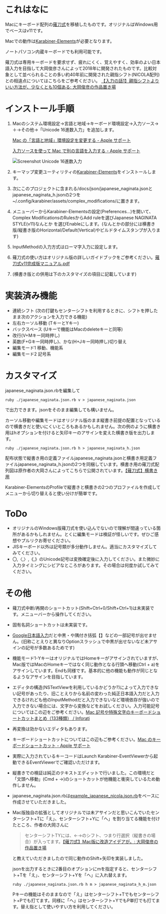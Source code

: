 # これはなに

Macにキーボード配列の[薙刀式](http://oookaworks.seesaa.net/article/456099128.html)を移植したものです。オリジナルはWindows用でベースはv11です。

Macでの動作は[Karabiner-Elements](https://pqrs.org/osx/karabiner/)が必要となります。

ノートパソコン内蔵キーボードでも利用可能です。

薙刀式は専用キーボードを要求せず、疲れにくく、覚えやすく、効率のよい日本語入力を目指して大岡俊彦さんによって2018年に開発されたものです。比較対象として並べられることの多い約40年前に開発された親指シフト(NICOLA配列)との相違点についてはこちらをご参考ください。
[【入力の話1】親指シフトよりいい方法が、少なくとも10個ある: 大岡俊彦の作品置き場](http://oookaworks.seesaa.net/article/456683570.html)

# インストール手順

1. Macのシステム環境設定→言語と地域→キーボード環境設定→入力ソース→＋→その他→「Unicode 16進数入力」を追加します。

   [Mac の「言語と地域」環境設定を変更する - Apple サポート](https://support.apple.com/ja-jp/guide/mac-help/intl163/mac )

   [入力ソースを使って Mac で別の言語を入力する - Apple サポート ](https://support.apple.com/ja-jp/guide/mac-help/mchlp1406/mac )

   ![Screenshot Unicode 16進数入力](https://pbs.twimg.com/media/EFkh70oUcAYOdNc?format=png)

2. キーマップ変更ユーティリティの[Karabiner-Elements](https://pqrs.org/osx/karabiner/)をインストールします。

3. 次にこのプロジェクトに含まれる/docs/json/japanese_naginata.jsonとjapanese_naginata_h.jsonの2つを~/.config/karabiner/assets/complex_modifications/に置きます。

4. メニューバーからKarabiner-Elementsの設定(Preferences...)を開いて、Complex ModificationsのRulesからAdd ruleを選びJapanese NAGINATA STYLE(v11)なんとか を選びEnableにします。(なんとかの部分には横書き版/縦書き版のHorizontal/Default(Vertical)やビルドタイムスタンプが入ります)

5. InputMethodの入力方式はローマ字入力に設定します。

6. 薙刀式の使い方はオリジナル版の詳しいガイドブックをご参考ください。[薙刀式v11完成版マニュアル.pdf](http://oookaworks.up.seesaa.net/image/E89699E58880E5BC8Fv11E5AE8CE68890E78988E3839EE3838BE383A5E382A2E383AB.pdf)

7. (横書き版との併用は下のカスタマイズの項目に記載しています)


# 実装済み機能

- 連続シフト (次の打鍵もセンターシフトを利用するときに、シフトを押したまま次のアクションを入力できる機能)
- 左右カーソル移動 (TキーとYキー)
- バックスペース (Uキーで機能はMacのdeleteキーと同等)
- 改行(V+Mキー同時押し)
- 英数(F+Gキー同時押し)、かな(H+Jキー同時押し)切り替え
- 編集モード1 移動、機能系
- 編集モード2 記号系

# カスタマイズ

japanese_naginata.json.rbを編集して

```
ruby ./japanese_naginata.json.rb v > japanese_naginata.json
```

で出力できます。jsonをそのまま編集しても構いません。

カーソル移動や編集モードはオリジナル版のまま縦書き前提の配置となっているので横書きだと使いにくいところもあるかもしれません。次の例のように横書き用はhオプションを付けると矢印キーのアサインを変えた横書き版を出力します。
```
ruby ./japanese_naginata.json.rb h > japanese_naginata_h.json
```
配布状態で縦書き用の定義ファイルjapanese_naginata.jsonと横書き用定義ファイルjapanese_naginata_h.jsonの2つを同梱しています。横書き用の薙刀式配列図は原作者の大岡さんによってこちらで公開されています。[【薙刀式】横書き用](http://oookaworks.seesaa.net/article/467784995.html)

Karabiner-ElementsのProfileで縦書きと横書きの2つのプロファイルを作成してメニューから切り替えると使い分けが簡単です。

# ToDo

- オリジナルのWindows版薙刀式を使い込んでないので理解が間違っている箇所があるかもしれません。とくに編集モードは検証が怪しいです。ぜひご感想やプルリクお寄せください。
- JISキーボード以外は記号類が多分動作しません。適当にカスタマイズしてみてください。
- 〇,〈,〉,《,》のUnicode記号は変換確定後に入力してください。また微妙に入力タイミングにシビアなところがあります。その場合は何度か試してみてください。

# その他

- 薙刀式中断/再開のショートカット(Shift+Ctrl+0/Shift+Ctrl+1)は未実装です。メニューバーから操作してください。

- 固有名詞ショートカットは未実装です。

- [Google日本語入力](https://www.google.co.jp/ime/)だと中黒・や隅付き括弧【】などの一部記号が出せません。(旧称ことえりと異なりOptionスラッシュで中黒が出せないなど未アサインの記号が多数あるためです)

- 機能モード1-YキーはオリジナルではHomeキーがアサインされていますが、Mac版ではMacのHomeキーではなく同じ動作となる行頭へ移動(Ctrl + a)をアサインしています。Endも同様です。基本的に他の機能も動作が同じとなるようなアサインを目指しています。

- エディタの構造(NSTextViewを利用しているかどうか?)によって入力できない記号があったり、旧ことえりから名前の変わった純正日本語入力だと入力できるけれども他のInputMethodだと入力できないなど環境依存が強いので入力できない場合には、文字から変換などをお試しください。入力可能記号についてはこの辺をご参考ください。[Mac 記号や特殊文字のキーボードショートカットまとめ（133種類） / Inforati](http://inforati.jp/apple/mac-tips-techniques/system-hints/how-to-use-special-characters-and-symbols-keyboard-shortcut-with-macos.html)

- 再変換は効かないエディタもあります。

- キーボードショートカットについてはこの辺もご参考ください。[Mac のキーボードショートカット - Apple サポート](https://support.apple.com/ja-jp/HT201236)

- 実際に入力されているキーコードはLaunch Karabiner-EventViewerから起動できるEventViewerでご確認いただけます。

- 縦書きでの検証は純正のテキストエディットで行いました。この環境だと「文頭へ移動」(Cmd + →)のショートカットが他機能と衝突しているため動作しません。

- japanese_naginata.json.rbは[example_japanese_nicola.json.rb](https://github.com/pqrs-org/KE-complex_modifications/blob/master/src/json/example_japanese_nicola.json.rb)をベースに作成させていただきました。

- Mac版独自の拡張としてオリジナルでは未アサインだと思いこんでいたセンターシフト+Tに「え」、センターシフト+Yに「へ」を割り当てる機能を付けたところ、作者の大岡さんに

  > センターシフトTYには、←→のシフト、つまり行選択（縦書きの場合）が入ってます。[【薙刀式】Mac版に改造アイデアが。: 大岡俊彦の作品置き場](http://oookaworks.seesaa.net/article/470898497.html)

  と教えていただきましたので同じ動作のShift+矢印を実装しました。

  jsonを出力するときに2番目のオプションにmを指定すると、センターシフト+Tを「え」、センターシフト+Yを「へ」に入れ替えます。

  `ruby ./japanese_naginata.json.rb h m > japanese_naginata_h_m.json`

  Pキーの機能はそのままなので「え」はセンターシフト+Tでもセンターシフト+Pでも打てます。同様に「へ」はセンターシフト+YでもP単打でも打てます。替え指として使いやすい方を利用してください。
